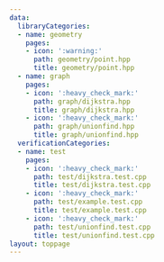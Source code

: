 ```yaml
---
data:
  libraryCategories:
  - name: geometry
    pages:
    - icon: ':warning:'
      path: geometry/point.hpp
      title: geometry/point.hpp
  - name: graph
    pages:
    - icon: ':heavy_check_mark:'
      path: graph/dijkstra.hpp
      title: graph/dijkstra.hpp
    - icon: ':heavy_check_mark:'
      path: graph/unionfind.hpp
      title: graph/unionfind.hpp
  verificationCategories:
  - name: test
    pages:
    - icon: ':heavy_check_mark:'
      path: test/dijkstra.test.cpp
      title: test/dijkstra.test.cpp
    - icon: ':heavy_check_mark:'
      path: test/example.test.cpp
      title: test/example.test.cpp
    - icon: ':heavy_check_mark:'
      path: test/unionfind.test.cpp
      title: test/unionfind.test.cpp
layout: toppage
---
```

